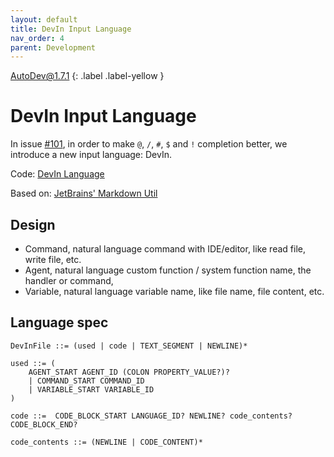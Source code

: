 ```yaml
---
layout: default
title: DevIn Input Language
nav_order: 4
parent: Development
---
```


AutoDev@1.7.1
{: .label .label-yellow }

# DevIn Input Language 

In issue [#101](https://github.com/unit-mesh/auto-dev/issues/101),
in order to make `@`, `/`, `#`, `$` and `!` completion better, we introduce a new input language: DevIn.

Code: [DevIn Language](https://github.com/unit-mesh/auto-dev/tree/master/exts/devin-lang)

Based on: [JetBrains' Markdown Util](https://github.com/JetBrains/intellij-community/tree/master/platform/markdown-utils)

## Design

- Command, natural language command with IDE/editor, like read file, write file, etc.
- Agent, natural language custom function / system function name, the handler or command, 
- Variable, natural language variable name, like file name, file content, etc.

## Language spec

```bnf
DevInFile ::= (used | code | TEXT_SEGMENT | NEWLINE)*

used ::= (
    AGENT_START AGENT_ID (COLON PROPERTY_VALUE?)?
    | COMMAND_START COMMAND_ID
    | VARIABLE_START VARIABLE_ID
)

code ::=  CODE_BLOCK_START LANGUAGE_ID? NEWLINE? code_contents? CODE_BLOCK_END?

code_contents ::= (NEWLINE | CODE_CONTENT)*
```

